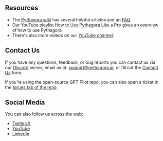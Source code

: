 ## Resources

* The [Pythagora wiki](https://github.com/Pythagora-io/gpt-pilot/wiki) has several helpful articles and an [FAQ](https://github.com/Pythagora-io/gpt-pilot/wiki/Frequently-Asked-Questions).
* Our YouTube playlist [How to Use Pythagora Like a Pro](https://www.youtube.com/playlist?list=PLbi3WiEeXr2wdppQ575zSLbcORou-Lxd1) gives an overview of how to use Pythagora.
* There's also more videos on our [YouTube channel](https://www.youtube.com/@pythagoraa).

## Contact Us

If you have any questions, feedback, or bug reports you can contact us via our [Discord](https://discord.gg/HaqXugmxr9) server, email us at: support@pythagora.ai, or fill out the [Contact Us](https://www.pythagora.ai/contact) form.

If you're using the open-source GPT Pilot repo, you can also open a ticket in the [Issues tab of the repo](https://github.com/Pythagora-io/gpt-pilot/issues).

## Social Media

You can also follow us across the web:

* [Twitter/X](https://x.com/PythagoraAI)
* [YouTube](https://www.youtube.com/@pythagoraa)
* [LinkedIn](https://www.linkedin.com/company/pythagora-gpt-pilot)
